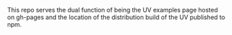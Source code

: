 This repo serves the dual function of being the UV examples page hosted on gh-pages and the location of the distribution build of the UV published to npm.